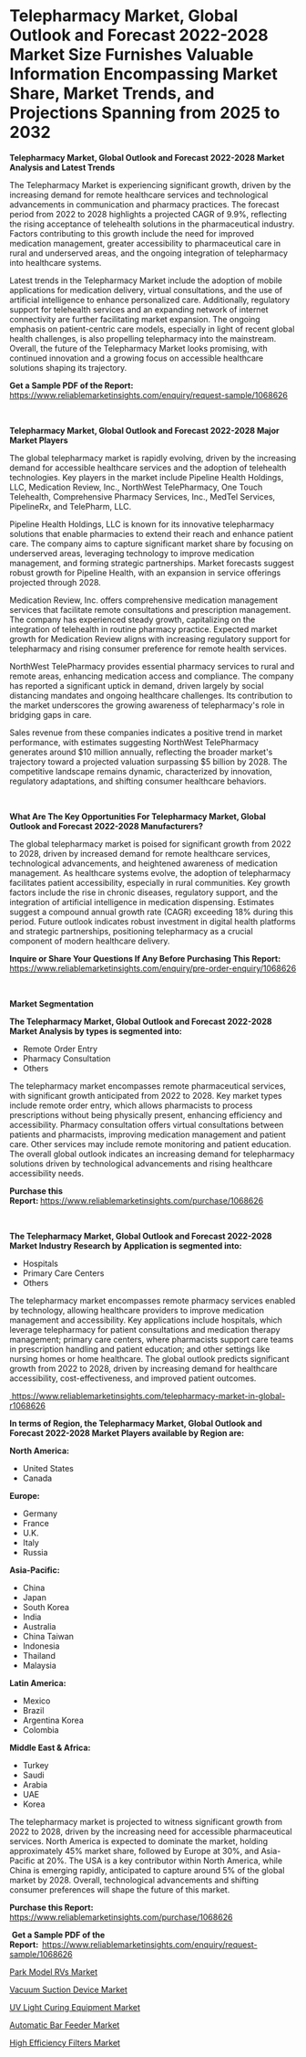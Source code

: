 <p><h1>Telepharmacy Market, Global Outlook and Forecast 2022-2028 Market Size Furnishes Valuable Information Encompassing Market Share, Market Trends, and Projections Spanning from 2025 to 2032</h1></p><p><strong>Telepharmacy Market, Global Outlook and Forecast 2022-2028 Market Analysis and Latest Trends</strong></p>
<p><p>The Telepharmacy Market is experiencing significant growth, driven by the increasing demand for remote healthcare services and technological advancements in communication and pharmacy practices. The forecast period from 2022 to 2028 highlights a projected CAGR of 9.9%, reflecting the rising acceptance of telehealth solutions in the pharmaceutical industry. Factors contributing to this growth include the need for improved medication management, greater accessibility to pharmaceutical care in rural and underserved areas, and the ongoing integration of telepharmacy into healthcare systems.</p><p>Latest trends in the Telepharmacy Market include the adoption of mobile applications for medication delivery, virtual consultations, and the use of artificial intelligence to enhance personalized care. Additionally, regulatory support for telehealth services and an expanding network of internet connectivity are further facilitating market expansion. The ongoing emphasis on patient-centric care models, especially in light of recent global health challenges, is also propelling telepharmacy into the mainstream. Overall, the future of the Telepharmacy Market looks promising, with continued innovation and a growing focus on accessible healthcare solutions shaping its trajectory.</p></p>
<p><strong>Get a Sample PDF of the Report:&nbsp;</strong> <a href="https://www.reliablemarketinsights.com/enquiry/request-sample/1068626?utm_campaign=3024&utm_medium=2&utm_source=Github&utm_content=ia&utm_term=21032025&utm_id=telepharmacy-market-global-outlook-and-forecast-2022-2028">https://www.reliablemarketinsights.com/enquiry/request-sample/1068626</a></p>
<p>&nbsp;</p>
<p><strong>Telepharmacy Market, Global Outlook and Forecast 2022-2028 Major Market Players</strong></p>
<p><p>The global telepharmacy market is rapidly evolving, driven by the increasing demand for accessible healthcare services and the adoption of telehealth technologies. Key players in the market include Pipeline Health Holdings, LLC, Medication Review, Inc., NorthWest TelePharmacy, One Touch Telehealth, Comprehensive Pharmacy Services, Inc., MedTel Services, PipelineRx, and TelePharm, LLC.</p><p>Pipeline Health Holdings, LLC is known for its innovative telepharmacy solutions that enable pharmacies to extend their reach and enhance patient care. The company aims to capture significant market share by focusing on underserved areas, leveraging technology to improve medication management, and forming strategic partnerships. Market forecasts suggest robust growth for Pipeline Health, with an expansion in service offerings projected through 2028.</p><p>Medication Review, Inc. offers comprehensive medication management services that facilitate remote consultations and prescription management. The company has experienced steady growth, capitalizing on the integration of telehealth in routine pharmacy practice. Expected market growth for Medication Review aligns with increasing regulatory support for telepharmacy and rising consumer preference for remote health services.</p><p>NorthWest TelePharmacy provides essential pharmacy services to rural and remote areas, enhancing medication access and compliance. The company has reported a significant uptick in demand, driven largely by social distancing mandates and ongoing healthcare challenges. Its contribution to the market underscores the growing awareness of telepharmacy's role in bridging gaps in care.</p><p>Sales revenue from these companies indicates a positive trend in market performance, with estimates suggesting NorthWest TelePharmacy generates around $10 million annually, reflecting the broader market's trajectory toward a projected valuation surpassing $5 billion by 2028. The competitive landscape remains dynamic, characterized by innovation, regulatory adaptations, and shifting consumer healthcare behaviors.</p></p>
<p>&nbsp;</p>
<p><strong>What Are The Key Opportunities For Telepharmacy Market, Global Outlook and Forecast 2022-2028 Manufacturers?</strong></p>
<p><p>The global telepharmacy market is poised for significant growth from 2022 to 2028, driven by increased demand for remote healthcare services, technological advancements, and heightened awareness of medication management. As healthcare systems evolve, the adoption of telepharmacy facilitates patient accessibility, especially in rural communities. Key growth factors include the rise in chronic diseases, regulatory support, and the integration of artificial intelligence in medication dispensing. Estimates suggest a compound annual growth rate (CAGR) exceeding 18% during this period. Future outlook indicates robust investment in digital health platforms and strategic partnerships, positioning telepharmacy as a crucial component of modern healthcare delivery.</p></p>
<p><strong>Inquire or Share Your Questions If Any Before Purchasing This Report:</strong> <a href="https://www.reliablemarketinsights.com/enquiry/pre-order-enquiry/1068626?utm_campaign=3024&utm_medium=2&utm_source=Github&utm_content=ia&utm_term=21032025&utm_id=telepharmacy-market-global-outlook-and-forecast-2022-2028">https://www.reliablemarketinsights.com/enquiry/pre-order-enquiry/1068626</a></p>
<p>&nbsp;</p>
<p><strong>Market Segmentation</strong></p>
<p><strong>The Telepharmacy Market, Global Outlook and Forecast 2022-2028 Market Analysis by types is segmented into:</strong></p>
<p><ul><li>Remote Order Entry</li><li>Pharmacy Consultation</li><li>Others</li></ul></p>
<p><p>The telepharmacy market encompasses remote pharmaceutical services, with significant growth anticipated from 2022 to 2028. Key market types include remote order entry, which allows pharmacists to process prescriptions without being physically present, enhancing efficiency and accessibility. Pharmacy consultation offers virtual consultations between patients and pharmacists, improving medication management and patient care. Other services may include remote monitoring and patient education. The overall global outlook indicates an increasing demand for telepharmacy solutions driven by technological advancements and rising healthcare accessibility needs.</p></p>
<p><strong>Purchase this Report:&nbsp;</strong><a href="https://www.reliablemarketinsights.com/purchase/1068626?utm_campaign=3024&utm_medium=2&utm_source=Github&utm_content=ia&utm_term=21032025&utm_id=telepharmacy-market-global-outlook-and-forecast-2022-2028">https://www.reliablemarketinsights.com/purchase/1068626</a></p>
<p>&nbsp;</p>
<p><strong>The Telepharmacy Market, Global Outlook and Forecast 2022-2028 Market Industry Research by Application is segmented into:</strong></p>
<p><ul><li>Hospitals</li><li>Primary Care Centers</li><li>Others</li></ul></p>
<p><p>The telepharmacy market encompasses remote pharmacy services enabled by technology, allowing healthcare providers to improve medication management and accessibility. Key applications include hospitals, which leverage telepharmacy for patient consultations and medication therapy management; primary care centers, where pharmacists support care teams in prescription handling and patient education; and other settings like nursing homes or home healthcare. The global outlook predicts significant growth from 2022 to 2028, driven by increasing demand for healthcare accessibility, cost-effectiveness, and improved patient outcomes.</p></p>
<p><a href="https://www.reliablemarketinsights.com/telepharmacy-market-in-global-r1068626?utm_campaign=3024&utm_medium=2&utm_source=Github&utm_content=ia&utm_term=21032025&utm_id=telepharmacy-market-global-outlook-and-forecast-2022-2028">&nbsp;https://www.reliablemarketinsights.com/telepharmacy-market-in-global-r1068626</a></p>
<p><strong>In terms of Region, the Telepharmacy Market, Global Outlook and Forecast 2022-2028 Market Players available by Region are:</strong></p>
<p>
    <p> <strong> North America: </strong>
        <ul>
            <li>United States</li>
            <li>Canada</li>
        </ul>
        </p> 
    <p> <strong> Europe: </strong>
        <ul>
            <li>Germany</li>
            <li>France</li>
            <li>U.K.</li>
            <li>Italy</li>
            <li>Russia</li>
        </ul>
        </p> 
    <p> <strong> Asia-Pacific: </strong>
        <ul>
            <li>China</li>
            <li>Japan</li>
            <li>South Korea</li>
            <li>India</li>
            <li>Australia</li>
            <li>China Taiwan</li>
            <li>Indonesia</li>
            <li>Thailand</li>
            <li>Malaysia</li>
        </ul>
        </p> 
    <p> <strong> Latin America: </strong>
        <ul>
            <li>Mexico</li>
            <li>Brazil</li>
            <li>Argentina Korea</li>
            <li>Colombia</li>
        </ul>
        </p> 
    <p> <strong> Middle East & Africa: </strong>
        <ul>
            <li>Turkey</li>
            <li>Saudi</li>
            <li>Arabia</li>
            <li>UAE</li>
            <li>Korea</li>
        </ul>
    </p>
    </p>
<p><p>The telepharmacy market is projected to witness significant growth from 2022 to 2028, driven by the increasing need for accessible pharmaceutical services. North America is expected to dominate the market, holding approximately 45% market share, followed by Europe at 30%, and Asia-Pacific at 20%. The USA is a key contributor within North America, while China is emerging rapidly, anticipated to capture around 5% of the global market by 2028. Overall, technological advancements and shifting consumer preferences will shape the future of this market.</p></p>
<p><strong>Purchase this Report: </strong><a href="https://www.reliablemarketinsights.com/purchase/1068626?utm_campaign=3024&utm_medium=2&utm_source=Github&utm_content=ia&utm_term=21032025&utm_id=telepharmacy-market-global-outlook-and-forecast-2022-2028">https://www.reliablemarketinsights.com/purchase/1068626</a></p>
<p>&nbsp;<strong>Get a Sample PDF of the Report:&nbsp;&nbsp;</strong><a href="https://www.reliablemarketinsights.com/enquiry/request-sample/1068626?utm_campaign=3024&utm_medium=2&utm_source=Github&utm_content=ia&utm_term=21032025&utm_id=telepharmacy-market-global-outlook-and-forecast-2022-2028">https://www.reliablemarketinsights.com/enquiry/request-sample/1068626</a></p>
<p><strong></strong></p>
<p><p><a href="https://www.linkedin.com/pulse/market-trends-park-model-rvs-industry-current-size-share-jtcae?utm_campaign=3024&utm_medium=2&utm_source=Github&utm_content=ia&utm_term=21032025&utm_id=telepharmacy-market-global-outlook-and-forecast-2022-2028">Park Model RVs Market</a></p><p><a href="https://www.linkedin.com/pulse/107-cagr-forecast-forthe-vacuum-suction-device-marketfrom-hjlqe?utm_campaign=3024&utm_medium=2&utm_source=Github&utm_content=ia&utm_term=21032025&utm_id=telepharmacy-market-global-outlook-and-forecast-2022-2028">Vacuum Suction Device Market</a></p><p><a href="https://www.linkedin.com/pulse/uv-light-curing-equipment-market-trends-projected-cagr-75-hebxe?utm_campaign=3024&utm_medium=2&utm_source=Github&utm_content=ia&utm_term=21032025&utm_id=telepharmacy-market-global-outlook-and-forecast-2022-2028">UV Light Curing Equipment Market</a></p><p><a href="https://www.linkedin.com/pulse/automatic-bar-feeder-market-forecasted-types-applications-rci0e?utm_campaign=3024&utm_medium=2&utm_source=Github&utm_content=ia&utm_term=21032025&utm_id=telepharmacy-market-global-outlook-and-forecast-2022-2028">Automatic Bar Feeder Market</a></p><p><a href="https://www.linkedin.com/pulse/in-depth-high-efficiency-filters-market-study-2025-2032-qzmac?utm_campaign=3024&utm_medium=2&utm_source=Github&utm_content=ia&utm_term=21032025&utm_id=telepharmacy-market-global-outlook-and-forecast-2022-2028">High Efficiency Filters Market</a></p></p>